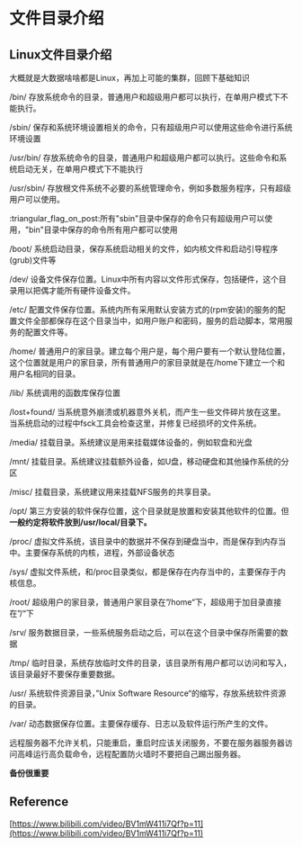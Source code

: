 # 文件目录介绍

## Linux文件目录介绍

大概就是大数据啥啥都是Linux，再加上可能的集群，回顾下基础知识

/bin/ 存放系统命令的目录，普通用户和超级用户都可以执行，在单用户模式下不能执行。

/sbin/ 保存和系统环境设置相关的命令，只有超级用户可以使用这些命令进行系统环境设置

/usr/bin/ 存放系统命令的目录，普通用户和超级用户都可以执行。这些命令和系统启动无关，在单用户模式下不能执行

/usr/sbin/ 存放根文件系统不必要的系统管理命令，例如多数服务程序，只有超级用户可以使用。

:triangular\_flag\_on\_post:所有"sbin"目录中保存的命令只有超级用户可以使用，"bin"目录中保存的命令所有用户都可以使用

/boot/ 系统启动目录，保存系统启动相关的文件，如内核文件和启动引导程序\(grub\)文件等

/dev/ 设备文件保存位置。Linux中所有内容以文件形式保存，包括硬件，这个目录用以把偶才能所有硬件设备文件。

/etc/ 配置文件保存位置。系统内所有采用默认安装方式的\(rpm安装\)的服务的配置文件全部都保存在这个目录当中，如用户账户和密码，服务的启动脚本，常用服务的配置文件等。

/home/ 普通用户的家目录。建立每个用户是，每个用户要有一个默认登陆位置，这个位置就是用户的家目录，所有普通用户的家目录就是在/home下建立一个和用户名相同的目录。

/lib/ 系统调用的函数库保存位置

/lost+found/ 当系统意外崩溃或机器意外关机，而产生一些文件碎片放在这里。当系统启动的过程中fsck工具会检查这里，并修复已经损坏的文件系统。

/media/ 挂载目录。系统建议是用来挂载媒体设备的，例如软盘和光盘

/mnt/ 挂载目录。系统建议挂载额外设备，如U盘，移动硬盘和其他操作系统的分区

/misc/ 挂载目录，系统建议用来挂载NFS服务的共享目录。

/opt/ 第三方安装的软件保存位置，这个目录就是放置和安装其他软件的位置。但**一般约定将软件放到/usr/local/目录下。**

/proc/ 虚拟文件系统，该目录中的数据并不保存到硬盘当中，而是保存到内存当中。主要保存系统的内核，进程，外部设备状态

/sys/ 虚拟文件系统，和/proc目录类似，都是保存在内存当中的，主要保存于内核信息。

/root/ 超级用户的家目录，普通用户家目录在”/home“下，超级用于加目录直接在”/“下

/srv/ 服务数据目录，一些系统服务启动之后，可以在这个目录中保存所需要的数据

/tmp/ 临时目录，系统存放临时文件的目录，该目录所有用户都可以访问和写入，该目录最好不要保存重要数据。

/usr/ 系统软件资源目录，”Unix Software Resource“的缩写，存放系统软件资源的目录。

/var/ 动态数据保存位置。主要保存缓存、日志以及软件运行所产生的文件。

远程服务器不允许关机，只能重启，重启时应该关闭服务，不要在服务器服务器访问高峰运行高负载命令，远程配置防火墙时不要把自己踢出服务器。

**备份很重要**

## Reference

[https://www.bilibili.com/video/BV1mW411i7Qf?p=11](https://www.bilibili.com/video/BV1mW411i7Qf?p=11)


